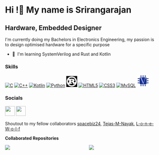 Hi !👋 My name is Srirangarajan
=====================================================================================================================================

Hardware, Embedded Designer
------------------------------------

I'm currently doing my Bachelors in Electronics Engineering, my passion is to design optimised hardware for a specific purpose

* 🧠  I'm learning SystemVerilog and Rust and Kotlin

### Skills


<p align="left">
<a href="https://docs.microsoft.com/en-us/cpp/?view=msvc-170" target="_blank" rel="noreferrer"><img src="https://raw.githubusercontent.com/danielcranney/readme-generator/main/public/icons/skills/c-colored.svg" width="36" height="36" alt="C" /></a>
<a href="https://docs.microsoft.com/en-us/cpp/?view=msvc-170" target="_blank" rel="noreferrer"><img src="https://raw.githubusercontent.com/danielcranney/readme-generator/main/public/icons/skills/cplusplus-colored.svg" width="36" height="36" alt="C++" /></a>
<a href="https://kotlinlang.org/" target="_blank" rel="noreferrer"><img src="https://raw.githubusercontent.com/danielcranney/readme-generator/main/public/icons/skills/kotlin-colored.svg" width="36" height="36" alt="Kotlin" /></a>
<a href="https://www.python.org/" target="_blank" rel="noreferrer"><img src="https://raw.githubusercontent.com/danielcranney/readme-generator/main/public/icons/skills/python-colored.svg" width="36" height="36" alt="Python" /></a>
<a href="https://www.rust-lang.org/" target="_blank" rel="noreferrer"><img src="https://github.com/Eloquencere/Eloquencere/blob/main/Icons/Rust.svg" width="36" height="36" alt="Rust" /></a>
<a href="https://developer.mozilla.org/en-US/docs/Glossary/HTML5" target="_blank" rel="noreferrer"><img src="https://raw.githubusercontent.com/danielcranney/readme-generator/main/public/icons/skills/html5-colored.svg" width="36" height="36" alt="HTML5" /></a>
<a href="https://www.w3.org/TR/CSS/#css" target="_blank" rel="noreferrer"><img src="https://raw.githubusercontent.com/danielcranney/readme-generator/main/public/icons/skills/css3-colored.svg" width="36" height="36" alt="CSS3" /></a>
<a href="https://www.mysql.com/" target="_blank" rel="noreferrer"><img src="https://raw.githubusercontent.com/danielcranney/readme-generator/main/public/icons/skills/mysql-colored.svg" width="36" height="36" alt="MySQL" /></a>
<a href="https://www.xilinx.com/" target="_blank" rel="noreferrer"><img src="https://github.com/Eloquencere/Eloquencere/blob/main/Icons/Verilog.svg" width="41" height="41" alt="Verilog" /></a>
</p>


### Socials

<p align="left"> <a href="https://www.github.com/Eloquencere" target="_blank" rel="noreferrer"><img src="https://raw.githubusercontent.com/danielcranney/readme-generator/main/public/icons/socials/github.svg" width="32" height="32" /></a> <a href="https://www.stackoverflow.com/users/20164314/eloquencer" target="_blank" rel="noreferrer"><img src="https://raw.githubusercontent.com/danielcranney/readme-generator/main/public/icons/socials/stackoverflow.svg" width="32" height="32" /></a></p>

Shoutout to my fellow collaborators
[spacebiz24](https://github.com/spacebiz24), [Tejas-M-Nayak](https://github.com/Tejas-M-Nayak), [L-o-n-e-W-o-l-f](https://github.com/L-o-n-e-W-o-l-f)

<b>Collaborated Repositories</b>
<div width="100%" align="center"><a href="https://github.com/spacebiz24/Verilog-Stuff" align="left"><img align="left" width="45%" src="https://github-readme-stats.vercel.app/api/pin/?username=spacebiz24&repo=Verilog-Stuff&title_color=0891b2&text_color=ffffff&icon_color=0891b2&bg_color=181824&hide_border=true&locale=en" /></a><a href="https://github.com/Eloquencere/Eloquencere" align="right"><img align="right" width="45%" src="https://github-readme-stats.vercel.app/api/pin/?username=spacebiz24&repo=Verilog-Projects&title_color=0891b2&text_color=ffffff&icon_color=0891b2&bg_color=181824&hide_border=true&locale=en" /></a></div><br /><br /><br /><br /><br /><br /><br />
